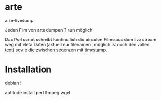 arte
====

arte-livedump

Jeden Film von arte dumpen ? nun möglich

Das Perl script schreibt kontinurlich die einzelen Filme aus dem live stream weg mit Meta Daten (aktuell nur filenamen , möglich ist noch den vollen text) sowie die zwischen seqenzen mit timestamp. 

Installation
====

debian ! 

aptitude install perl ffmpeg wget

